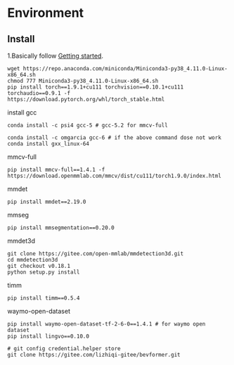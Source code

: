 # Environment

## Install

1.Basically follow [Getting started](https://mmdetection3d.readthedocs.io/). 
```angular2html
wget https://repo.anaconda.com/miniconda/Miniconda3-py38_4.11.0-Linux-x86_64.sh
chmod 777 Miniconda3-py38_4.11.0-Linux-x86_64.sh
pip install torch==1.9.1+cu111 torchvision==0.10.1+cu111 torchaudio==0.9.1 -f https://download.pytorch.org/whl/torch_stable.html
```
install gcc
```
conda install -c psi4 gcc-5 # gcc-5.2 for mmcv-full

conda install -c omgarcia gcc-6 # if the above command dose not work
conda install gxx_linux-64
```

mmcv-full
```
pip install mmcv-full==1.4.1 -f https://download.openmmlab.com/mmcv/dist/cu111/torch1.9.0/index.html
```

mmdet
```
pip install mmdet==2.19.0
```

mmseg
```
pip install mmsegmentation==0.20.0
```

mmdet3d
```
git clone https://gitee.com/open-mmlab/mmdetection3d.git
cd mmdetection3d
git checkout v0.18.1
python setup.py install
```

timm
```
pip install timm==0.5.4
```

waymo-open-dataset
```
pip install waymo-open-dataset-tf-2-6-0==1.4.1 # for waymo open dataset
pip install lingvo==0.10.0
```


```
# git config credential.helper store
git clone https://gitee.com/lizhiqi-gitee/bevformer.git
```
